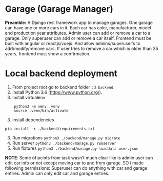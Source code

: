 # Garage (Garage Manager)

**Preamble:**
A Django rest framework app to manage garages.
One garage can have one or more cars in it. Each car has color, manufacturer, model and production year attributes.
Admin user can add or remove a car to a garage. Only superuser can add or remove a car itself.
Frontend must be built with angular or reactjs/vuejs. And allow admins/superuser’s to add/modify/remove cars. If user tries to remove a car which is older than 35 years, frontend must show a confirmation.



# Local backend deployment
1. From project root go to backend folder `cd backend`.
1. Install Python 3.6 (https://www.python.org/).
2. Install virtualenv
```
    python3 -m venv .venv
    source .venv/bin/activate
```
3. Install dependencies 
```
pip install -r ./backend/requirements.txt
```
3. Run migrations `python3 ./backend/manage.py migrate`
4. Run server `python3 ./backend/manage.py runserver`
4. Run fixtures `python3 ./backend/manage.py loaddata user.json`


**NOTE**: 
Some of points from task wasn't much clear like is
 admin user can edit car info or not except moving car to and from garage. SO i made following permissions:
 Superuser can do anything with car and garage entries. 
 Admin can only edit car and garage entries.

